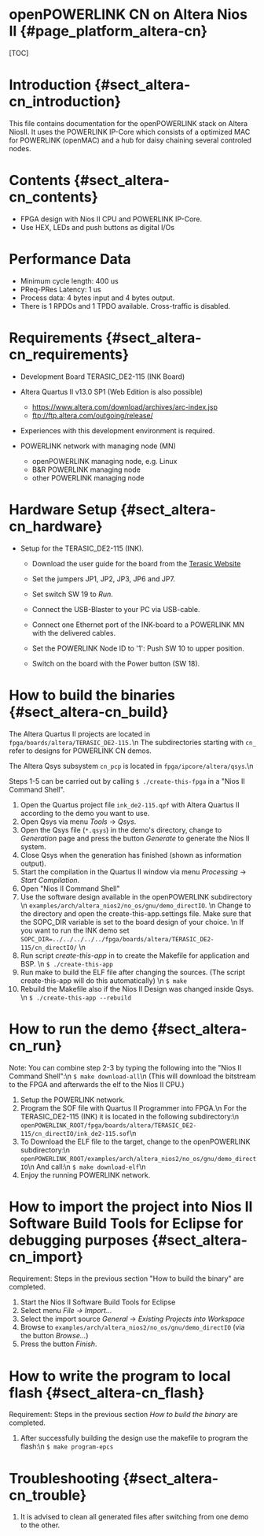 openPOWERLINK CN on Altera Nios II {#page_platform_altera-cn}
===================================

[TOC]

# Introduction {#sect_altera-cn_introduction}

This file contains documentation for the openPOWERLINK stack on Altera NiosII.
 It uses the POWERLINK IP-Core which consists of a optimized MAC for POWERLINK
(openMAC) and a hub for daisy chaining several controled nodes.

# Contents {#sect_altera-cn_contents}

- FPGA design with Nios II CPU and POWERLINK IP-Core.
- Use HEX, LEDs and push buttons as digital I/Os

# Performance Data

- Minimum cycle length: 400 us
- PReq-PRes Latency: 1 us
- Process data: 4 bytes input and 4 bytes output.
- There is 1 RPDOs and 1 TPDO available. Cross-traffic is disabled.

# Requirements {#sect_altera-cn_requirements}

- Development Board TERASIC_DE2-115 (INK Board)

- Altera Quartus II v13.0 SP1 (Web Edition is also possible)
  - <https://www.altera.com/download/archives/arc-index.jsp>
  - <ftp://ftp.altera.com/outgoing/release/>

- Experiences with this development environment is required.

- POWERLINK network with managing node (MN)
  * openPOWERLINK managing node, e.g. Linux
  * B&R POWERLINK managing node
  * other POWERLINK managing node

# Hardware Setup {#sect_altera-cn_hardware}

- Setup for the TERASIC_DE2-115 (INK).
  * Download the user guide for the board from the
    [Terasic Website](http://www.terasic.com.tw/cgi-bin/page/archive.pl?Language=English&CategoryNo=139&No=502&PartNo=4)

  * Set the jumpers JP1, JP2, JP3, JP6 and JP7.

  * Set switch SW 19 to *Run*.

  * Connect the USB-Blaster to your PC via USB-cable.

  * Connect one Ethernet port of the INK-board to a POWERLINK MN
    with the delivered cables.

  * Set the POWERLINK Node ID to '1': Push SW 10 to upper position.

  * Switch on the board with the Power button (SW 18).

# How to build the binaries  {#sect_altera-cn_build}

The Altera Quartus II projects are located in `fpga/boards/altera/TERASIC_DE2-115.`\n
The subdirectories starting with `cn_` refer to designs for POWERLINK CN demos.

The Altera Qsys subsystem `cn_pcp` is located in `fpga/ipcore/altera/qsys`.\n

Steps 1-5 can be carried out by calling `$ ./create-this-fpga` in a "Nios II Command Shell".

1. Open the Quartus project file `ink_de2-115.qpf` with Altera Quartus II according to the demo you want to use.
2. Open Qsys via menu *Tools* -> *Qsys*.
3. Open the Qsys file (`*.qsys`) in the demo's directory, change to *Generation* page and press the button *Generate* to generate the Nios II system.
4. Close Qsys when the generation has finished (shown as information output).
5. Start the compilation in the Quartus II window via menu *Processing* -> *Start Compilation*.
6. Open "Nios II Command Shell"
7. Use the software design available in the openPOWERLINK subdirectory \n
   `examples/arch/altera_nios2/no_os/gnu/demo_directIO`. \n
   Change to the directory and open the create-this-app.settings file.
   Make sure that the SOPC_DIR variable is set to the board design of your choice. \n
   If you want to run the INK demo set `SOPC_DIR=../../../../../fpga/boards/altera/TERASIC_DE2-115/cn_directIO/` \n
8. Run script *create-this-app* in to create the Makefile for application and BSP. \n
   `$ ./create-this-app`
9. Run make to build the ELF file after changing the sources. (The script create-this-app will do this automatically) \n
   `$ make`
10. Rebuild the Makefile also if the Nios II Design was changed inside Qsys. \n
    `$ ./create-this-app --rebuild`

# How to run the demo {#sect_altera-cn_run}

Note: You can combine step 2-3 by typing the following into the
    "Nios II Command Shell":\n
    `$ make download-all`\n
    (This will download the bitstream to the FPGA and afterwards the elf to the
    Nios II CPU.)

1. Setup the POWERLINK network.
2. Program the SOF file with Quartus II Programmer into FPGA.\n
   For the TERASIC_DE2-115 (INK) it is located in the following subdirectory:\n
   `openPOWERLINK_ROOT/fpga/boards/altera/TERASIC_DE2-115/cn_directIO/ink_de2-115.sof`\n
3. To Download the ELF file to the target, change to the openPOWERLINK subdirectory:\n
   `openPOWERLINK_ROOT/examples/arch/altera_nios2/no_os/gnu/demo_directIO`\n
   And call:\n
   `$ make download-elf`\n
4. Enjoy the running POWERLINK network.

# How to import the project into Nios II Software Build Tools for Eclipse for debugging purposes {#sect_altera-cn_import}

Requirement: Steps in the previous section "How to build the binary" are
completed.
1. Start the Nios II Software Build Tools for Eclipse
2. Select menu *File -> Import...*
3. Select the import source *General* -> *Existing Projects into Workspace*
4. Browse to `examples/arch/altera_nios2/no_os/gnu/demo_directIO` (via the button *Browse...*)
5. Press the button *Finish*.

# How to write the program to local flash  {#sect_altera-cn_flash}

Requirement: Steps in the previous section _How to build the binary_ are
completed.

1. After successfully building the design use the makefile to program the
   flash:\n
   `$ make program-epcs`

# Troubleshooting {#sect_altera-cn_trouble}

1. It is advised to clean all generated files after switching from one demo to
   the other.
